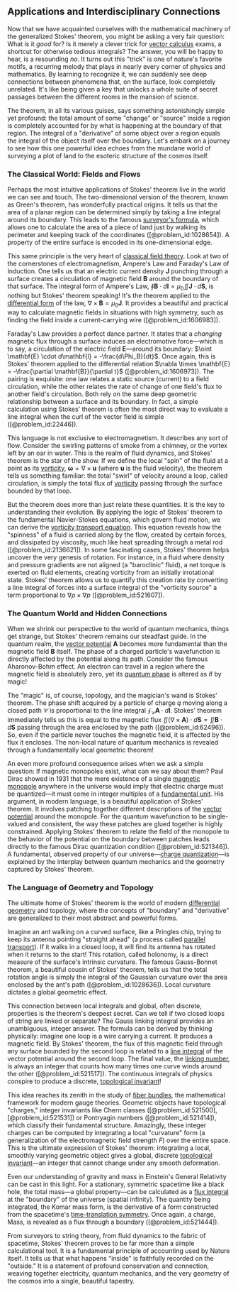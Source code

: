 ## Applications and Interdisciplinary Connections

Now that we have acquainted ourselves with the mathematical machinery of the generalized Stokes' theorem, you might be asking a very fair question: What is it *good* for? Is it merely a clever trick for [vector calculus](@article_id:146394) exams, a shortcut for otherwise tedious integrals? The answer, you will be happy to hear, is a resounding *no*. It turns out this "trick" is one of nature's favorite motifs, a recurring melody that plays in nearly every corner of physics and mathematics. By learning to recognize it, we can suddenly see deep connections between phenomena that, on the surface, look completely unrelated. It's like being given a key that unlocks a whole suite of secret passages between the different rooms in the mansion of science.

The theorem, in all its various guises, says something astonishingly simple yet profound: the total amount of some "change" or "source" inside a region is completely accounted for by what is happening at the boundary of that region. The integral of a "derivative" of some object over a region equals the integral of the object itself over the boundary. Let's embark on a journey to see how this one powerful idea echoes from the mundane world of surveying a plot of land to the esoteric structure of the cosmos itself.

### The Classical World: Fields and Flows

Perhaps the most intuitive applications of Stokes' theorem live in the world we can see and touch. The two-dimensional version of the theorem, known as Green's theorem, has wonderfully practical origins. It tells us that the area of a planar region can be determined simply by taking a line integral around its boundary. This leads to the famous [surveyor's formula](@article_id:169416), which allows one to calculate the area of a piece of land just by walking its perimeter and keeping track of the coordinates ([@problem_id:1028654]). A property of the entire surface is encoded in its one-dimensional edge.

This same principle is the very heart of [classical field theory](@article_id:148981). Look at two of the cornerstones of electromagnetism, Ampere's Law and Faraday's Law of Induction. One tells us that an electric current density $\mathbf{J}$ punching through a surface creates a circulation of magnetic field $\mathbf{B}$ around the boundary of that surface. The integral form of Ampere's Law, $\oint \mathbf{B} \cdot d\mathbf{l} = \mu_0 \iint \mathbf{J} \cdot d\mathbf{S}$, is nothing but Stokes' theorem speaking! It's the theorem applied to the [differential form](@article_id:173531) of the law, $\nabla \times \mathbf{B} = \mu_0 \mathbf{J}$. It provides a beautiful and practical way to calculate magnetic fields in situations with high symmetry, such as finding the field inside a current-carrying wire ([@problem_id:1606983]).

Faraday's Law provides a perfect dance partner. It states that a *changing* magnetic flux through a surface induces an electromotive force—which is to say, a circulation of the electric field $\mathbf{E}$—around its boundary: $\oint \mathbf{E} \cdot d\mathbf{l} = -\frac{d\Phi_B}{dt}$. Once again, this is Stokes' theorem applied to the differential relation $\nabla \times \mathbf{E} = -\frac{\partial \mathbf{B}}{\partial t}$ ([@problem_id:1606973]). The pairing is exquisite: one law relates a static source (current) to a field circulation, while the other relates the rate of change of one field's flux to another field's circulation. Both rely on the same deep geometric relationship between a surface and its boundary. In fact, a simple calculation using Stokes' theorem is often the most direct way to evaluate a line integral when the curl of the vector field is simple ([@problem_id:22446]).

This language is not exclusive to electromagnetism. It describes any sort of flow. Consider the swirling patterns of smoke from a chimney, or the vortex left by an oar in water. This is the realm of fluid dynamics, and Stokes' theorem is the star of the show. If we define the local "spin" of the fluid at a point as its [vorticity](@article_id:142253), $\boldsymbol{\omega} = \nabla \times \mathbf{u}$ (where $\mathbf{u}$ is the fluid velocity), the theorem tells us something familiar: the total "swirl" of velocity around a loop, called circulation, is simply the total flux of [vorticity](@article_id:142253) passing through the surface bounded by that loop.

But the theorem does more than just relate these quantities. It is the key to understanding their evolution. By applying the logic of Stokes' theorem to the fundamental Navier-Stokes equations, which govern fluid motion, we can derive the [vorticity transport equation](@article_id:138604). This equation reveals how the "spinness" of a fluid is carried along by the flow, created by certain forces, and dissipated by viscosity, much like heat spreading through a metal rod ([@problem_id:2136621]). In some fascinating cases, Stokes' theorem helps uncover the very genesis of rotation. For instance, in a fluid where density and pressure gradients are not aligned (a "baroclinic" fluid), a net torque is exerted on fluid elements, creating vorticity from an initially irrotational state. Stokes' theorem allows us to quantify this creation rate by converting a line integral of forces into a surface integral of the "vorticity source" a term proportional to $\nabla \rho \times \nabla p$ ([@problem_id:521607]).

### The Quantum World and Hidden Connections

When we shrink our perspective to the world of quantum mechanics, things get strange, but Stokes' theorem remains our steadfast guide. In the quantum realm, the [vector potential](@article_id:153148) $\mathbf{A}$ becomes more fundamental than the magnetic field $\mathbf{B}$ itself. The phase of a charged particle's wavefunction is directly affected by the potential along its path. Consider the famous Aharonov-Bohm effect. An electron can travel in a region where the magnetic field is absolutely zero, yet its [quantum phase](@article_id:196593) is altered as if by magic!

The "magic" is, of course, topology, and the magician's wand is Stokes' theorem. The phase shift acquired by a particle of charge $q$ moving along a closed path $\mathcal{C}$ is proportional to the line integral $\oint_{\mathcal{C}} \mathbf{A} \cdot d\mathbf{l}$. Stokes' theorem immediately tells us this is equal to the magnetic flux $\iint (\nabla \times \mathbf{A}) \cdot d\mathbf{S} = \iint \mathbf{B} \cdot d\mathbf{S}$ passing through the area enclosed by the path ([@problem_id:62496]). So, even if the particle never touches the magnetic field, it is affected by the flux it encloses. The non-local nature of quantum mechanics is revealed through a fundamentally local geometric theorem!

An even more profound consequence arises when we ask a simple question: If magnetic monopoles exist, what can we say about them? Paul Dirac showed in 1931 that the mere existence of a single [magnetic monopole](@article_id:148635) anywhere in the universe would imply that electric charge must be quantized—it must come in integer multiples of a [fundamental unit](@article_id:179991). His argument, in modern language, is a beautiful application of Stokes' theorem. It involves patching together different descriptions of the [vector potential](@article_id:153148) around the monopole. For the quantum wavefunction to be single-valued and consistent, the way these patches are glued together is highly constrained. Applying Stokes' theorem to relate the field of the monopole to the behavior of the potential on the boundary between patches leads directly to the famous Dirac quantization condition ([@problem_id:521346]). A fundamental, observed property of our universe—[charge quantization](@article_id:150342)—is explained by the interplay between quantum mechanics and the geometry captured by Stokes' theorem.

### The Language of Geometry and Topology

The ultimate home of Stokes' theorem is the world of modern [differential geometry](@article_id:145324) and topology, where the concepts of "boundary" and "derivative" are generalized to their most abstract and powerful forms.

Imagine an ant walking on a curved surface, like a Pringles chip, trying to keep its antenna pointing "straight ahead" (a process called [parallel transport](@article_id:160177)). If it walks in a closed loop, it will find its antenna has rotated when it returns to the start! This rotation, called holonomy, is a direct measure of the surface's intrinsic curvature. The famous Gauss-Bonnet theorem, a beautiful cousin of Stokes' theorem, tells us that the total rotation angle is simply the integral of the Gaussian curvature over the area enclosed by the ant's path ([@problem_id:1028636]). Local curvature dictates a global geometric effect.

This connection between local integrals and global, often discrete, properties is the theorem's deepest secret. Can we tell if two closed loops of string are linked or separate? The Gauss linking integral provides an unambiguous, integer answer. The formula can be derived by thinking physically: imagine one loop is a wire carrying a current. It produces a magnetic field. By Stokes' theorem, the flux of this magnetic field through any surface bounded by the second loop is related to a [line integral](@article_id:137613) of the vector potential around the second loop. The final value, the [linking number](@article_id:267716), is always an integer that counts how many times one curve winds around the other ([@problem_id:521517]). The continuous integrals of physics conspire to produce a discrete, [topological invariant](@article_id:141534)!

This idea reaches its zenith in the study of [fiber bundles](@article_id:154176), the mathematical framework for modern gauge theories. Geometric objects have topological "charges," integer invariants like Chern classes ([@problem_id:521500], [@problem_id:521531]) or Pontryagin numbers ([@problem_id:521414]), which classify their fundamental structure. Amazingly, these integer charges can be computed by integrating a local "curvature" form (a generalization of the electromagnetic field strength $F$) over the entire space. This is the ultimate expression of Stokes' theorem: integrating a local, smoothly varying geometric object gives a global, discrete [topological invariant](@article_id:141534)—an integer that cannot change under any smooth deformation.

Even our understanding of gravity and mass in Einstein's General Relativity can be cast in this light. For a stationary, symmetric spacetime like a black hole, the total mass—a global property—can be calculated as a [flux integral](@article_id:137871) at the "boundary" of the universe (spatial infinity). The quantity being integrated, the Komar mass form, is the derivative of a form constructed from the spacetime's [time-translation symmetry](@article_id:260599). Once again, a charge, Mass, is revealed as a flux through a boundary ([@problem_id:521444]).

From surveyors to string theory, from fluid dynamics to the fabric of spacetime, Stokes' theorem proves to be far more than a simple calculational tool. It is a fundamental principle of accounting used by Nature itself. It tells us that what happens "inside" is faithfully recorded on the "outside." It is a statement of profound conservation and connection, weaving together electricity, quantum mechanics, and the very geometry of the cosmos into a single, beautiful tapestry.